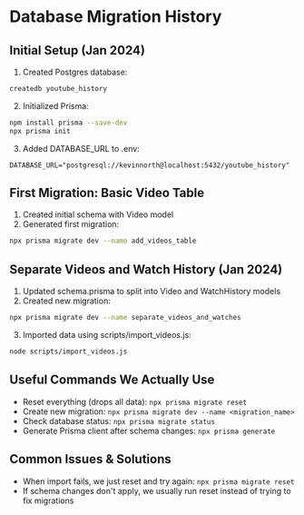 # Database Migration History

## Initial Setup (Jan 2024)
1. Created Postgres database:
```bash
createdb youtube_history
```
2. Initialized Prisma:
```bash
npm install prisma --save-dev
npx prisma init
```
3. Added DATABASE_URL to .env:
```
DATABASE_URL="postgresql://kevinnorth@localhost:5432/youtube_history"
```

## First Migration: Basic Video Table
1. Created initial schema with Video model
2. Generated first migration:
```bash
npx prisma migrate dev --name add_videos_table
```

## Separate Videos and Watch History (Jan 2024)
1. Updated schema.prisma to split into Video and WatchHistory models
2. Created new migration:
```bash
npx prisma migrate dev --name separate_videos_and_watches
```
3. Imported data using scripts/import_videos.js:
```bash
node scripts/import_videos.js
```

## Useful Commands We Actually Use
- Reset everything (drops all data): `npx prisma migrate reset`
- Create new migration: `npx prisma migrate dev --name <migration_name>`
- Check database status: `npx prisma migrate status`
- Generate Prisma client after schema changes: `npx prisma generate`

## Common Issues & Solutions
- When import fails, we just reset and try again: `npx prisma migrate reset`
- If schema changes don't apply, we usually run reset instead of trying to fix migrations